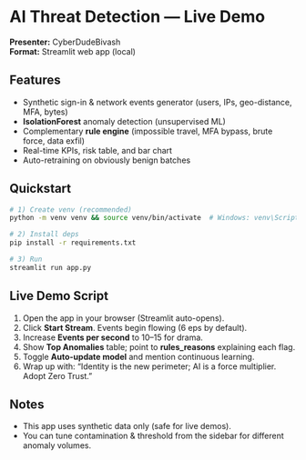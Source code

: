 # AI Threat Detection — Live Demo
**Presenter:** CyberDudeBivash  
**Format:** Streamlit web app (local)

## Features
- Synthetic sign-in & network events generator (users, IPs, geo-distance, MFA, bytes)
- **IsolationForest** anomaly detection (unsupervised ML)
- Complementary **rule engine** (impossible travel, MFA bypass, brute force, data exfil)
- Real-time KPIs, risk table, and bar chart
- Auto-retraining on obviously benign batches

## Quickstart
```bash
# 1) Create venv (recommended)
python -m venv venv && source venv/bin/activate  # Windows: venv\Scripts\activate

# 2) Install deps
pip install -r requirements.txt

# 3) Run
streamlit run app.py
```

## Live Demo Script
1. Open the app in your browser (Streamlit auto-opens).  
2. Click **Start Stream**. Events begin flowing (6 eps by default).  
3. Increase **Events per second** to 10–15 for drama.  
4. Show **Top Anomalies** table; point to **rules_reasons** explaining each flag.  
5. Toggle **Auto-update model** and mention continuous learning.  
6. Wrap up with: “Identity is the new perimeter; AI is a force multiplier. Adopt Zero Trust.”

## Notes
- This app uses synthetic data only (safe for live demos).
- You can tune contamination & threshold from the sidebar for different anomaly volumes.
